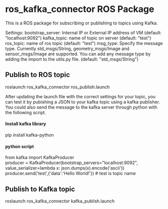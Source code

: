 # ros_kafka_connector ROS Package

This is a ROS package for subscribing or publishing to topics using Kafka. 

Settings:
bootstrap_server: Internal IP or External IP address of VM (default: "localhost:9092")
kafka_topic: name of topic on server (default: "test")
ros_topic: name of ros topic (default: "test")
msg_type: Specify the message type. Currently std_msgs/String, geometry_msgs/Image and sensor_msgs/Image are supported. You can add any message type by adding the import to the utils.py file. (default: "std_msgs/String")


## Publish to ROS topic
roslaunch ros_kafka_connector ros_publish.launch

After updating the launch file with the correct settings for your topic, you can test it by pubishing a JSON to your kafka topic using a kafka publisher. You could also send the message to the kafka server through python with the following script.

#### Install kafka library
pip install kafka-python

#### python script
from kafka import KafkaProducer                                  
producer = KafkaProducer(bootstrap_servers="localhost:9092", value_serializer=lambda x: json.dumps(x).encode('ascii')) 
producer.send('test',{'data':'Hello World!'})          # test is topic name



## Publish to Kafka topic
roslaunch ros_kafka_connector kafka_publish.launch
